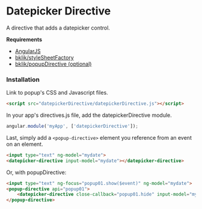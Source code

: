 # Datepicker Directive
A directive that adds a datepicker control.

**Requirements**

* [AngularJS](http://angularjs.org/)
* [bklik/styleSheetFactory](https://github.com/bklik/styleSheetFactory)
* [bklik/popupDirective (optional)](https://github.com/bklik/popup/)

### Installation

Link to popup's CSS and Javascript files.
```html
<script src="datepickerDirective/datepickerDirective.js"></script>
```

In your app's directives.js file, add the datepickerDirective module.
```javascript
angular.module('myApp', ['datepickerDirective']);
```

Last, simply add a `<popup-directive>` element you reference from an event on an element.
```html
<input type="text" ng-model="mydate">
<datepicker-directive input-model="mydate"></datepicker-directive>
```

Or, with popupDirective:
```html
<input type="text" ng-focus="popup01.show($event)" ng-model="mydate">
<popup-directive api="popup01">
    <datepicker-directive close-callback="popup01.hide" input-model="mydate"></datepicker-directive>
</popup-directive>
```